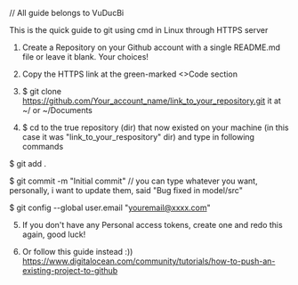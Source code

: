 // All guide belongs to VuDucBi

This is the quick guide to git using cmd in Linux through HTTPS server

1. Create a Repository on your Github account with a single README.md file or leave it blank. Your choices!

2. Copy the HTTPS link at the green-marked <>Code section 

3. $ git clone <https://github.com/Your_account_name/link_to_your_repository.git> it at ~/ or ~/Documents

4. $ cd to the true repository (dir) that now existed on your machine (in this case it was "link_to_your_respository" dir) and type in following commands

$ git add .

$ git commit -m "Initial commit"	// you can type whatever you want, personally, i want to update them, said "Bug fixed in model/src" 

$ git config --global user.email "youremail@xxxx.com"

5. If you don't have any Personal access tokens, create one and redo this again, good luck!

6. Or follow this guide instead :)) https://www.digitalocean.com/community/tutorials/how-to-push-an-existing-project-to-github
